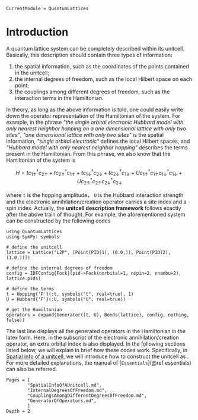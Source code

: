 ```@meta
CurrentModule = QuantumLattices
```

# Introduction

A quantum lattice system can be completely described within its unitcell. Basically, this description should contain three types of information:

1) the spatial information, such as the coordinates of the points contained in the unitcell;
2) the internal degrees of freedom, such as the local Hilbert space on each point;
3) the couplings among different degrees of freedom, such as the interaction terms in the Hamiltonian.

In theory, as long as the above information is told, one could easily write down the operator representation of the Hamiltonian of the system. For example, in the phrase *"the single orbital electronic Hubbard model with only nearest neighbor hopping on a one dimensional lattice with only two sites"*, *"one dimensional lattice with only two sites"* is the spatial information, *"single orbital electronic"* defines the local Hilbert spaces, and *"Hubbard model with only nearest neighbor hopping"* describes the terms present in the Hamiltonian. From this phrase, we also know that the Hamiltonian of the system is

```math
H=tc^†_{1↑}c_{2↑}+tc^†_{2↑}c_{1↑}+tc^†_{1↓}c_{2↓}+tc^†_{2↓}c_{1↓}+Uc^†_{1↑}c_{1↑}c^†_{1↓}c_{1↓}+Uc^†_{2↑}c_{2↑}c^†_{2↓}c_{2↓}
```

where ``t`` is the hopping amplitude， ``U`` is the Hubbard interaction strength and the electronic annihilation/creation operator carries a site index and a spin index. Actually, the **unitcell description framework** follows exactly after the above train of thought. For example, the aforementioned system can be constructed by the following codes

```@example
using QuantumLattices
using SymPy: symbols

# define the unitcell
lattice = Lattice("L2P", [Point(PID(1), (0.0,)), Point(PID(2), (1.0,))])

# define the internal degrees of freedom
config = IDFConfig{Fock}(pid->Fock(norbital=1, nspin=2, nnambu=2), lattice.pids)

# define the terms
t = Hopping{'F'}(:t, symbols("t", real=true), 1)
U = Hubbard{'F'}(:U, symbols("U", real=true))

# get the Hamiltonian
operators = expand(Generator((t, U), Bonds(lattice), config, nothing, false))
```
The last line displays all the generated operators in the Hamiltonian in the latex form. Here, in the subscript of the electronic annihilation/creation operator, an extra orbital index is also displayed. In the following sections listed below, we will explain in brief how these codes work. Specifically, in [Spatial info of a unitcell](@ref), we will introduce how to construct the unitcell as . For more detailed explanations, the manual of [`Essentials`](@ref essentials) can also be referred.

```@contents
Pages = [
        "SpatialInfoOfAUnitcell.md",
        "InternalDegreesOfFreedom.md",
        "CouplingsAmongDifferentDegreesOfFreedom.md",
        "GeneratorOfOperators.md",
        ]
Depth = 2
```
